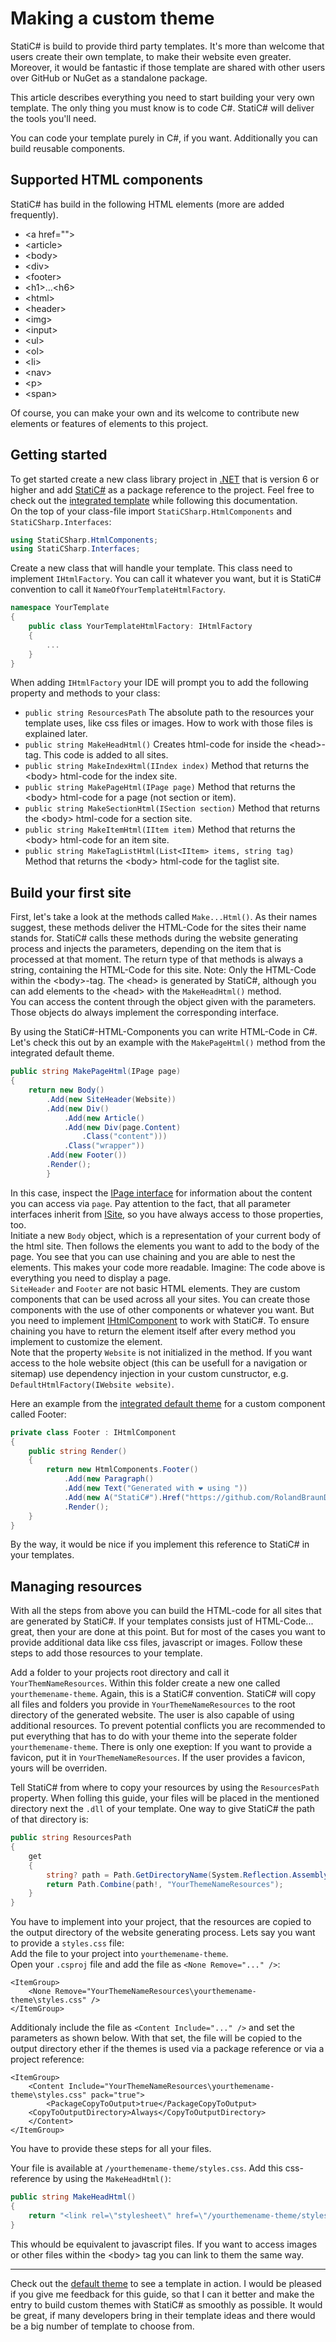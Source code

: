 # Making a custom theme

StatiC# is build to provide third party templates.  It's more than welcome that users create their own template, to make their website even greater. Moreover, it would be fantastic if those template are shared with other users over GitHub or NuGet as a standalone package.  

This article describes everything you need to start building your very own template. The only thing you must know is to code C#. StatiC# will deliver the tools you'll need.  

You can code your template purely in C#, if you want. Additionally you can build reusable components.

## Supported HTML components

StatiC# has build in the following HTML elements (more are added frequently).  

- \<a href="">
- \<article>
- \<body>
- \<div>
- \<footer>
- \<h1>...\<h6>
- \<html>
- \<header>
- \<img>
- \<input>
- \<ul>
- \<ol>
- \<li>
- \<nav>
- \<p>
- \<span>

Of course, you can make your own and its welcome to contribute new elements or features of elements to this project.  

## Getting started

To get started create a new class library project in [.NET](https://dotnet.microsoft.com/en-us/) that is version 6 or higher and add [StatiC#](https://github.com/RolandBraunDev/StatiCSharp) as a package reference to the project. Feel free to check out the [integrated template](https://github.com/RolandBraunDev/StatiCSharp/blob/master/Sources/DefaultHtmlFactory.cs) while following this documentation.  
On the top of your class-file import `StatiCSharp.HtmlComponents` and `StatiCSharp.Interfaces`:

```C#
using StatiCSharp.HtmlComponents;
using StatiCSharp.Interfaces;
```

Create a new class that will handle your template. This class need to implement `IHtmlFactory`. You can call it whatever you want, but it is StatiC# convention to call it `NameOfYourTemplateHtmlFactory`.

```C#
namespace YourTemplate
{
    public class YourTemplateHtmlFactory: IHtmlFactory
    {
        ...
    }
}
```

When adding `IHtmlFactory` your IDE will prompt you to add the following property and methods to your class:  
- `public string ResourcesPath` The absolute path to the resources your template uses, like css files or images. How to work with those files is explained later.
- `public string MakeHeadHtml()` Creates html-code for inside the \<head>-tag. This code is added to all sites.
- `public string MakeIndexHtml(IIndex index)` Method that returns the \<body> html-code for the index site.
- `public string MakePageHtml(IPage page)` Method that returns the \<body> html-code for a page (not section or item).
- `public string MakeSectionHtml(ISection section)` Method that returns the \<body> html-code for a section site.
- `public string MakeItemHtml(IItem item)` Method that returns the \<body> html-code for an item site.
- `public string MakeTagListHtml(List<IItem> items, string tag)` Method that returns the \<body> html-code for the taglist site.

## Build your first site

First, let's take a look at the methods called `Make...Html()`. As their names suggest, these methods deliver the HTML-Code for the sites their name stands for. StatiC# calls these methods during the website generating process and injects the parameters, depending on the item that is processed at that moment. The return type of that methods is always a string, containing the HTML-Code for this site. Note: Only the HTML-Code within the \<body>-tag.  The \<head> is generated by StatiC#, although you can add elements to the \<head> with the `MakeHeadHtml()` method.   
You can access the content through the object given with the parameters. Those objects do always implement the corresponding interface.  

By using the StatiC#-HTML-Components you can write HTML-Code in C#. Let's check this out by an example with the `MakePageHtml()` method from the integrated default theme.

```C#
public string MakePageHtml(IPage page)
{
    return new Body()   
		.Add(new SiteHeader(Website))
		.Add(new Div()
		    .Add(new Article()
			.Add(new Div(page.Content)
			    .Class("content")))
		    .Class("wrapper"))
		.Add(new Footer())
		.Render();
        }
```

In this case, inspect the [IPage interface](github.com/RolandBraunDev/StatiCSharp/blob/master/Sources/Interfaces/IPage.cs) for information about the content you can access via `page`. Pay attention to the fact, that all parameter interfaces inherit from [ISite](github.com/RolandBraunDev/StatiCSharp/blob/master/Sources/Interfaces/ISite.cs), so you have always access to those properties, too.  
Initiate a new `Body` object, which is a representation of your current body of the html site. Then follows the elements you want to add to the body of the page. You see that you can use chaining and you are able to nest the elements. This makes your code more readable. Imagine: The code above is everything you need to display a page.  
`SiteHeader` and `Footer` are not basic HTML elements. They are custom components that can be used across all your sites. You can create those components with the use of other components or whatever you want. But you need to implement [IHtmlComponent](github.com/RolandBraunDev/StatiCSharp/blob/master/Sources/Interfaces/IHtmlComponent.cs) to work with StatiC#. To ensure chaining you have to return the element itself after every method you implement to customize the element.  
Note that the property `Website` is not initialized in the method. If you want access to the hole website object (this can be usefull for a navigation or sitemap) use dependency injection in your custom cunstructor, e.g. `DefaultHtmlFactory(IWebsite website)`.  

Here an example from the [integrated default theme](https://github.com/RolandBraunDev/StatiCSharp/blob/master/Sources/DefaultHtmlFactory.cs) for a custom component called Footer:

```C#
private class Footer : IHtmlComponent
{
    public string Render()
    {
        return new HtmlComponents.Footer()
		    .Add(new Paragraph()
			.Add(new Text("Generated with ❤️ using "))
			.Add(new A("StatiC#").Href("https://github.com/RolandBraunDev/StatiCSharp")))
		    .Render();
    }
}
```

By the way, it would be nice if you implement this reference to StatiC# in your templates.

## Managing resources

With all the steps from above you can build the HTML-code for all sites that are generated by StatiC#. If your templates consists just of HTML-Code... great, then your are done at this point. But for most of the cases you want to provide additional data like css files, javascript or images. Follow these steps to add those resources to your template.  

Add a folder to your projects root directory and call it `YourThemNameResources`. Within this folder create a new one called `yourthemename-theme`. Again, this is a StatiC# convention. StatiC# will copy all files and folders you provide in `YourThemeNameResources` to the root directory of the generated website. The user is also capable of using additional resources. To prevent potential conflicts you are recommended to put everything that has to do with your theme into the seperate folder `yourthemename-theme`. There is only one exeption: If you want to provide a favicon, put it in `YourThemeNameResources`. If the user provides a favicon, yours will be overriden.  

Tell StatiC# from where to copy your resources by using the `ResourcesPath` property. When folling this guide, your files will be placed in the mentioned directory next the `.dll` of your template. One way to give StatiC# the path of that directory is:

```C#
public string ResourcesPath
{
    get
    {
        string? path = Path.GetDirectoryName(System.Reflection.Assembly.GetExecutingAssembly().Location);
        return Path.Combine(path!, "YourThemeNameResources");
    }
}
```

You have to implement into your project, that the resources are copied to the output directory of the website generating process. Lets say you want to provide a `styles.css` file:  
Add the file to your project into `yourthemename-theme`.  
Open your `.csproj` file and add the file as `<None Remove="..." />`:

```
<ItemGroup>
    <None Remove="YourThemeNameResources\yourthemename-theme\styles.css" />
</ItemGroup>
```

Additionaly include the file as `<Content Include="..." />` and set the parameters as shown below. With that set, the file will be copied to the output directory ether if the themes is used via a package reference or via a project reference:

```
<ItemGroup>
    <Content Include="YourThemeNameResources\yourthemename-theme\styles.css" pack="true">
        <PackageCopyToOutput>true</PackageCopyToOutput>
	<CopyToOutputDirectory>Always</CopyToOutputDirectory>
    </Content>	
</ItemGroup>
```

You have to provide these steps for all your files.  

Your file is available at `/yourthemename-theme/styles.css`. Add this css-reference  by using the `MakeHeadHtml()`:

```C#
public string MakeHeadHtml()
{
    return "<link rel=\"stylesheet\" href=\"/yourthemename-theme/styles.css\">";
}
```

This whould be equivalent to javascript files. If you want to access images or other files within the \<body> tag you can link to them the same way.

---

Check out the [default theme](https://github.com/RolandBraunDev/StatiCSharp/blob/master/Sources/DefaultHtmlFactory.cs) to see a template in action. I would be pleased if you give me feedback for this guide, so that I can it better and make the entry to build custom themes with StatiC# as smoothly as possible. It would be great, if many developers bring in their template ideas and there would be a big number of template to choose from.
